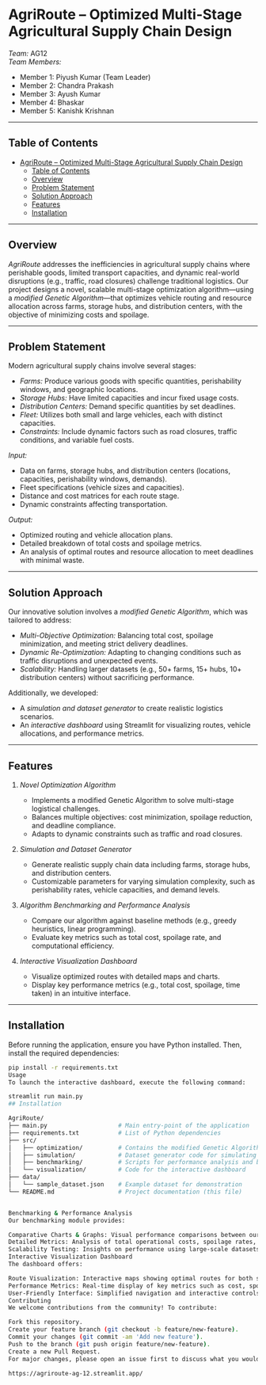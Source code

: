 # AgriRoute – Optimized Multi-Stage Agricultural Supply Chain Design

_Team:_ AG12  
_Team Members:_

- Member 1: Piyush Kumar (Team Leader)
- Member 2: Chandra Prakash
- Member 3: Ayush Kumar
- Member 4: Bhaskar
- Member 5: Kanishk Krishnan

---

## Table of Contents

- [AgriRoute – Optimized Multi-Stage Agricultural Supply Chain Design](#agriroute--optimized-multi-stage-agricultural-supply-chain-design)
  - [Table of Contents](#table-of-contents)
  - [Overview](#overview)
  - [Problem Statement](#problem-statement)
  - [Solution Approach](#solution-approach)
  - [Features](#features)
  - [Installation](#installation)

---

## Overview

_AgriRoute_ addresses the inefficiencies in agricultural supply chains where perishable goods, limited transport capacities, and dynamic real-world disruptions (e.g., traffic, road closures) challenge traditional logistics. Our project designs a novel, scalable multi-stage optimization algorithm—using a _modified Genetic Algorithm_—that optimizes vehicle routing and resource allocation across farms, storage hubs, and distribution centers, with the objective of minimizing costs and spoilage.

---

## Problem Statement

Modern agricultural supply chains involve several stages:

- _Farms:_ Produce various goods with specific quantities, perishability windows, and geographic locations.
- _Storage Hubs:_ Have limited capacities and incur fixed usage costs.
- _Distribution Centers:_ Demand specific quantities by set deadlines.
- _Fleet:_ Utilizes both small and large vehicles, each with distinct capacities.
- _Constraints:_ Include dynamic factors such as road closures, traffic conditions, and variable fuel costs.

_Input:_

- Data on farms, storage hubs, and distribution centers (locations, capacities, perishability windows, demands).
- Fleet specifications (vehicle sizes and capacities).
- Distance and cost matrices for each route stage.
- Dynamic constraints affecting transportation.

_Output:_

- Optimized routing and vehicle allocation plans.
- Detailed breakdown of total costs and spoilage metrics.
- An analysis of optimal routes and resource allocation to meet deadlines with minimal waste.

---

## Solution Approach

Our innovative solution involves a _modified Genetic Algorithm_, which was tailored to address:

- _Multi-Objective Optimization:_ Balancing total cost, spoilage minimization, and meeting strict delivery deadlines.
- _Dynamic Re-Optimization:_ Adapting to changing conditions such as traffic disruptions and unexpected events.
- _Scalability:_ Handling larger datasets (e.g., 50+ farms, 15+ hubs, 10+ distribution centers) without sacrificing performance.

Additionally, we developed:

- A _simulation and dataset generator_ to create realistic logistics scenarios.
- An _interactive dashboard_ using Streamlit for visualizing routes, vehicle allocations, and performance metrics.

---

## Features

1. _Novel Optimization Algorithm_

   - Implements a modified Genetic Algorithm to solve multi-stage logistical challenges.
   - Balances multiple objectives: cost minimization, spoilage reduction, and deadline compliance.
   - Adapts to dynamic constraints such as traffic and road closures.

2. _Simulation and Dataset Generator_

   - Generate realistic supply chain data including farms, storage hubs, and distribution centers.
   - Customizable parameters for varying simulation complexity, such as perishability rates, vehicle capacities, and demand levels.

3. _Algorithm Benchmarking and Performance Analysis_

   - Compare our algorithm against baseline methods (e.g., greedy heuristics, linear programming).
   - Evaluate key metrics such as total cost, spoilage rate, and computational efficiency.

4. _Interactive Visualization Dashboard_
   - Visualize optimized routes with detailed maps and charts.
   - Display key performance metrics (e.g., total cost, spoilage, time taken) in an intuitive interface.

---

## Installation

Before running the application, ensure you have Python installed. Then, install the required dependencies:

```bash
pip install -r requirements.txt
Usage
To launch the interactive dashboard, execute the following command:

streamlit run main.py
## Installation

AgriRoute/
├── main.py                    # Main entry-point of the application
├── requirements.txt           # List of Python dependencies
├── src/
│   ├── optimization/          # Contains the modified Genetic Algorithm implementation
│   ├── simulation/            # Dataset generator code for simulating logistics scenarios
│   ├── benchmarking/          # Scripts for performance analysis and benchmarking
│   └── visualization/         # Code for the interactive dashboard
├── data/
│   └── sample_dataset.json    # Example dataset for demonstration
└── README.md                  # Project documentation (this file)


Benchmarking & Performance Analysis
Our benchmarking module provides:

Comparative Charts & Graphs: Visual performance comparisons between our modified Genetic Algorithm and baseline methods.
Detailed Metrics: Analysis of total operational costs, spoilage rates, and computational efficiency.
Scalability Testing: Insights on performance using large-scale datasets with numerous farms, hubs, and distribution centers.
Interactive Visualization Dashboard
The dashboard offers:

Route Visualization: Interactive maps showing optimal routes for both small and large vehicles.
Performance Metrics: Real-time display of key metrics such as cost, spoilage, and processing time.
User-Friendly Interface: Simplified navigation and interactive controls for non-experts.
Contributing
We welcome contributions from the community! To contribute:

Fork this repository.
Create your feature branch (git checkout -b feature/new-feature).
Commit your changes (git commit -am 'Add new feature').
Push to the branch (git push origin feature/new-feature).
Create a new Pull Request.
For major changes, please open an issue first to discuss what you would like to change.

https://agriroute-ag-12.streamlit.app/
```
